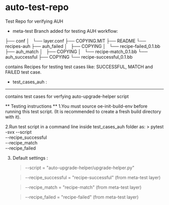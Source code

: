# auto-test-repo
Test Repo for verifying AUH

* meta-test Branch added for testing AUH workflow:

├── conf
│   └── layer.conf
├── COPYING.MIT
├── README
└── recipes-auh
    ├── auh_failed
    │   ├── COPYING
    │   └── recipe-failed_0.1.bb
    ├── auh_match
    │   ├── COPYING
    │   └── recipe-match_0.1.bb
    └── auh_successful
        ├── COPYING
        └── recipe-successful_0.1.bb

contains Recipes for testing test cases like: SUCCESSFUL, MATCH and FAILED test case.


* test_cases_auh :
----------------------------------------------------------------------------

contains test cases for verfying auto-upgrade-helper script

** Testing instructions **
1.You must source oe-init-build-env before running this test  script.
(It is recommended to create a fresh build directory with it).

2.Run test script in a command line inside test_cases_auh folder as:
	> pytest -svx --script <path to upgrade-helper.py script> \
	  --recipe_successful <recipe to check SUCCESS case>\
	  --recipe_match <recipe to check MATCH case>\
          --recipe_failed <recipe to check failure  case> 

3. Default settings :
    > --script = "auto-upgrade-helper/upgrade-helper.py" 
    
    > --recipe_successful = "recipe-successful" (from meta-test layer)

    > --recipe_match = "recipe-match" (from meta-test layer)

    > --recipe_failed = "recipe-failed" (from meta-test layer)


